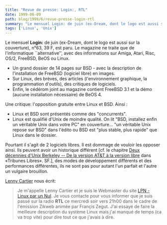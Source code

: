 ```yaml
---
title: "Revue de presse: Login:, RTL"
date: 1999-06-09
path: blog/1999/6/revue-presse-login-rtl
summary: "Le mensuel Login: de juin (ex-Dream, dont le logo est aussi sur la couverture), n°63, 39 F, est paru."
tags: ['Linux', 'Unix']
---
```


<P>Le mensuel <B>Login:</B> de juin (ex-Dream, dont le logo est aussi sur la
couverture), n°63, 39 F, est paru. Le magazine ne traite que de
l'informatique ``alternative'', avec des informations sur Amiga, Atari, Risc,
OS/2, FreeBSD, BeOS ou Linux.</P>

<UL>

<LI>Un grand dossier de 14 pages sur BSD - avec la description de
l'installation de FreeBSD (logiciel libre) en images.
<LI>Sur Linux, des brèves, des articles (l'environnement graphique, la
programmation d'outils), des critiques de logiciels.
<LI>Enfin, le cédérom joint au magazine contient FreeBSD 3.1 et la démo
(aucune installation nécessaire) de BeOS 4.
</UL>

<P>Une critique: l'opposition gratuite entre Linux et BSD. Ainsi :</P>

<UL>

<LI>Linux et BSD sont présentés comme des "concurrents".
<LI>Linux est qualifié d'Unix de moindre qualité. On lit "BSD, installez
enfin un véritable Unix dans votre PC" en couverture... "un véritable
Unix repose sur BSD" dans l'édito ou BSD est "plus stable, plus rapide"
que Linux dans le dossier.
</UL>

<P>Pourtant il s'agit de 2 logiciels libres. Il est dommage de vouloir les
opposer ainsi. Ils peuvent avoir un historique différent
[cf. le chapitre <A HREF="http://www.editions-oreilly.fr/opensrc/tribune_libre/c342.html">Deux décennies d'Unix Berkeley -- De la version AT&amp;T à la version
libre</A> dans «Tribunes Libres». SF.], des modes de
développement différents et des performances différentes, ils ne sont
pas pour autant l'un parfait et l'autre un vulgaire brouillon.</P>

<P><A HREF="mailto:jcart@burotec.fr">Lenny Cartier</A> nous écrit:</P>

<P><BLOCKQUOTE>
Je m'appelle Lenny Cartier et je suis le Webmaster du site <A HREF="http://www.multimania.com/lcartier">LPN - Linux par un Nul</A>. Je
vous contacte pour vous informer que je suis passé sur la radio <B>RTL</B>
ce mercredi soir vers 21h00 dans le cadre de l'émission Zikweb animée par
Françis Zegut. J'ai essayé de faire la meilleure description du système
Linux mais j'ai manqué de temps (ca va trop vite) pour dire tout ce que
j'avais à dire.
</BLOCKQUOTE></P>


